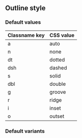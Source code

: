 ## Outline style


<!-- <values.outlineStyle> -->
### Default values
|Classname key|CSS value|
|-------------|---------|
|a            |auto     |
|n            |none     |
|dt           |dotted   |
|dsh          |dashed   |
|s            |solid    |
|dbl          |double   |
|g            |groove   |
|r            |ridge    |
|i            |inset    |
|o            |outset   |

<!-- </values.outlineStyle> -->

<!-- <variants.outlineStyle> -->
### Default variants

<!-- </variants.outlineStyle> -->

